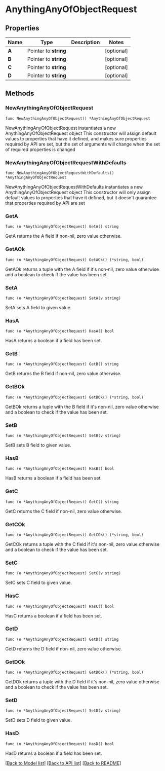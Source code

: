# AnythingAnyOfObjectRequest

## Properties

Name | Type | Description | Notes
------------ | ------------- | ------------- | -------------
**A** | Pointer to **string** |  | [optional] 
**B** | Pointer to **string** |  | [optional] 
**C** | Pointer to **string** |  | [optional] 
**D** | Pointer to **string** |  | [optional] 

## Methods

### NewAnythingAnyOfObjectRequest

`func NewAnythingAnyOfObjectRequest() *AnythingAnyOfObjectRequest`

NewAnythingAnyOfObjectRequest instantiates a new AnythingAnyOfObjectRequest object
This constructor will assign default values to properties that have it defined,
and makes sure properties required by API are set, but the set of arguments
will change when the set of required properties is changed

### NewAnythingAnyOfObjectRequestWithDefaults

`func NewAnythingAnyOfObjectRequestWithDefaults() *AnythingAnyOfObjectRequest`

NewAnythingAnyOfObjectRequestWithDefaults instantiates a new AnythingAnyOfObjectRequest object
This constructor will only assign default values to properties that have it defined,
but it doesn't guarantee that properties required by API are set

### GetA

`func (o *AnythingAnyOfObjectRequest) GetA() string`

GetA returns the A field if non-nil, zero value otherwise.

### GetAOk

`func (o *AnythingAnyOfObjectRequest) GetAOk() (*string, bool)`

GetAOk returns a tuple with the A field if it's non-nil, zero value otherwise
and a boolean to check if the value has been set.

### SetA

`func (o *AnythingAnyOfObjectRequest) SetA(v string)`

SetA sets A field to given value.

### HasA

`func (o *AnythingAnyOfObjectRequest) HasA() bool`

HasA returns a boolean if a field has been set.

### GetB

`func (o *AnythingAnyOfObjectRequest) GetB() string`

GetB returns the B field if non-nil, zero value otherwise.

### GetBOk

`func (o *AnythingAnyOfObjectRequest) GetBOk() (*string, bool)`

GetBOk returns a tuple with the B field if it's non-nil, zero value otherwise
and a boolean to check if the value has been set.

### SetB

`func (o *AnythingAnyOfObjectRequest) SetB(v string)`

SetB sets B field to given value.

### HasB

`func (o *AnythingAnyOfObjectRequest) HasB() bool`

HasB returns a boolean if a field has been set.

### GetC

`func (o *AnythingAnyOfObjectRequest) GetC() string`

GetC returns the C field if non-nil, zero value otherwise.

### GetCOk

`func (o *AnythingAnyOfObjectRequest) GetCOk() (*string, bool)`

GetCOk returns a tuple with the C field if it's non-nil, zero value otherwise
and a boolean to check if the value has been set.

### SetC

`func (o *AnythingAnyOfObjectRequest) SetC(v string)`

SetC sets C field to given value.

### HasC

`func (o *AnythingAnyOfObjectRequest) HasC() bool`

HasC returns a boolean if a field has been set.

### GetD

`func (o *AnythingAnyOfObjectRequest) GetD() string`

GetD returns the D field if non-nil, zero value otherwise.

### GetDOk

`func (o *AnythingAnyOfObjectRequest) GetDOk() (*string, bool)`

GetDOk returns a tuple with the D field if it's non-nil, zero value otherwise
and a boolean to check if the value has been set.

### SetD

`func (o *AnythingAnyOfObjectRequest) SetD(v string)`

SetD sets D field to given value.

### HasD

`func (o *AnythingAnyOfObjectRequest) HasD() bool`

HasD returns a boolean if a field has been set.


[[Back to Model list]](../README.md#documentation-for-models) [[Back to API list]](../README.md#documentation-for-api-endpoints) [[Back to README]](../README.md)


